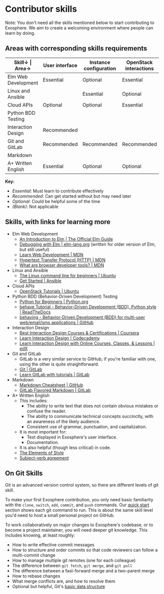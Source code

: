 # Contributor skills

Note: You don't need all the skills mentioned below to start contributing to Exosphere.
We aim to create a welcoming environment where people can learn by doing.

## Areas with corresponding skills requirements

| Skill↓   \|  Area→  | User interface | Instance configuration | OpenStack interactions | Browser tests | Documentation |
|---------------------|----------------|------------------------|------------------------|---------------|---------------|
| Elm Web Development | Essential      | Optional               | Essential              |               | Optional      |
| Linux and Ansible   |                | Essential              | Optional               |               | Optional      |
| Cloud APIs          | Optional       | Optional               | Essential              |               | Optional      |
| Python BDD Testing  |                |                        |                        | Recommended   |               |
| Interaction Design  | Recommended    |                        |                        |               |               |
| Git and GitLab      | Recommended    | Recommended            | Recommended            | Recommended   | Optional      |
| Markdown            |                |                        |                        |               | Essential     |
| A+ Written English  | Essential      | Optional               | Optional               | Recommended   | Essential     |

**Key:**

- *Essential*: Must learn to contribute effectively
- *Recommended*: Can get started without but may need later
- *Optional*: Could be helpful some of the time
- *(Blank)*: Not applicable


## Skills, with links for learning more

- Elm Web Development
  - [An Introduction to Elm | The Official Elm Guide](https://guide.elm-lang.org/)
  - [Debugging with Elm | elm-lang.org](https://elm-lang.org/news/the-perfect-bug-report) (written for older version of Elm, but still useful)
  - [Learn Web Development | MDN](https://developer.mozilla.org/en-US/docs/Learn)
  - [Hypertext Transfer Protocol (HTTP) | MDN](https://developer.mozilla.org/en-US/docs/Web/HTTP)
  - [What are browser developer tools? | MDN](https://developer.mozilla.org/en-US/docs/Learn/Common_questions/Tools_and_setup/What_are_browser_developer_tools)
- Linux and Ansible
  - [The Linux command line for beginners | Ubuntu](https://ubuntu.com/tutorials/command-line-for-beginners)
  - [Get Started | Ansible](https://www.ansible.com/resources/get-started)
- Cloud APIs
  - [OpenStack Tutorials | Ubuntu](https://ubuntu.com/tutorials?topic=openstack)
- Python BDD (Behavior-Driven Development) Testing
  - [Python for Beginners | Python.org](https://www.python.org/about/gettingstarted/)
  - [behave Tutorial - Behavior-Driven Development (BDD), Python style | ReadTheDocs](https://behave.readthedocs.io/en/stable/tutorial.html)
  - [behaving - Behavior-Driven Development (BDD) for multi-user web/email/sms applications | GitHub](https://github.com/ggozad/behaving)
- Interaction Design
  - [Best Interaction Design Courses & Certifications | Coursera](https://www.coursera.org/courses?query=interaction%20design)
  - [Learn Interaction Design | Codecademy](https://www.codecademy.com/learn/learn-interaction-design)
  - [Learn Interaction Design with Online Courses, Classes, & Lessons | edX](https://www.edx.org/learn/interaction-design)
- Git and GitLab
  - GitLab is a very similar service to GitHub; if you're familiar with one, using the other is quite straightforward. 
  - [Git | GitLab](https://docs.gitlab.com/ee/topics/git/)
  - [Learn GitLab with tutorials | GitLab](https://docs.gitlab.com/ee/tutorials/)
- Markdown
  - [Markdown Cheatsheet | GitHub](https://github.com/adam-p/markdown-here/wiki/Markdown-Cheatsheet)
  - [GitLab Flavored Markdown | GitLab](https://docs.gitlab.com/ee/user/markdown.html)
- A+ Written English
  - This includes:
    - The ability to write text that does not contain obvious mistakes or confuse the reader.
    - The ability to communicate technical concepts succinctly, with an awareness of the likely audience.
    - Consistent use of grammar, punctuation, and capitalization.
  - It is most important for:
    - Text displayed in Exosphere's user interface.
    - Documentation.
  - It is also helpful (though less critical) in code.
  - [The Elements of Style](https://www.gutenberg.org/files/37134/37134-h/37134-h.htm)
  - [Subject-verb agreement](https://owl.purdue.edu/owl/general_writing/grammar/subject_verb_agreement.html)

## On Git Skills

Git is an advanced version control system, so there are different levels of git skill.

To make your first Exosphere contribution, you only need basic familiarity with the `clone`, `switch`, `add`, `commit`, and `push` commands. Our [quick start](../contributing.md#quick-start-for-new-contributors) section shows each git command to run. This is about the same skill level you'd need to host a small personal project  on GitHub.

To work collaboratively on major changes to Exosphere's codebase, or to become a project maintainer, you will need deeper git knowledge. This includes knowing, at least roughly:

- How to write effective commit messages
- How to structure and order commits so that code reviewers can follow a multi-commit change
- How to manage multiple git remotes (one for each colleague)
- The difference between `git fetch`, `git merge`, and `git pull`
- The difference between a fast-forward merge and a two-parent merge
- How to rebase changes
- What merge conflicts are, and how to resolve them
- Optional but helpful, Git's [basic data structure](https://eagain.net/articles/git-for-computer-scientists)